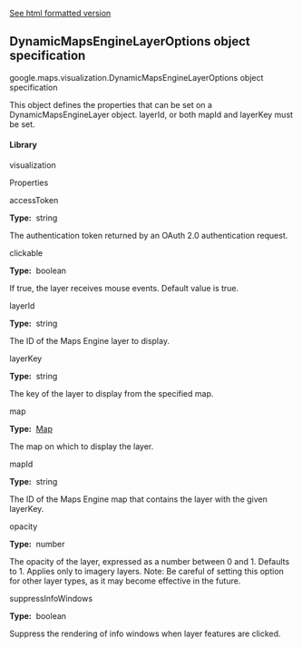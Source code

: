 [See html formatted version](https://huasofoundries.github.io/google-maps-documentation/DynamicMapsEngineLayerOptions.html)

## DynamicMapsEngineLayerOptions object specification

google.maps.visualization.DynamicMapsEngineLayerOptions object specification

This object defines the properties that can be set on a DynamicMapsEngineLayer object. layerId, or both mapId and layerKey must be set.

#### Library

visualization

Properties

accessToken

**Type:**  string

The authentication token returned by an OAuth 2.0 authentication request.

clickable

**Type:**  boolean

If true, the layer receives mouse events. Default value is true.

layerId

**Type:**  string

The ID of the Maps Engine layer to display.

layerKey

**Type:**  string

The key of the layer to display from the specified map.

map

**Type:**  [Map](Map.md)

The map on which to display the layer.

mapId

**Type:**  string

The ID of the Maps Engine map that contains the layer with the given layerKey.

opacity

**Type:**  number

The opacity of the layer, expressed as a number between 0 and 1. Defaults to 1. Applies only to imagery layers. Note: Be careful of setting this option for other layer types, as it may become effective in the future.

suppressInfoWindows

**Type:**  boolean

Suppress the rendering of info windows when layer features are clicked.
